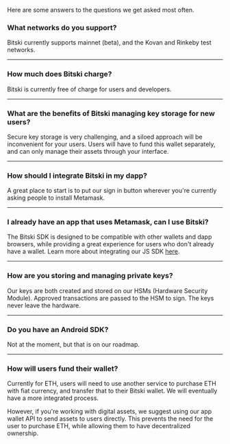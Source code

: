 Here are some answers to the questions we get asked most often.

### What networks do you support?

Bitski currently supports mainnet (beta), and the Kovan and Rinkeby test networks.

---

### How much does Bitski charge?

Bitski is currently free of charge for users and developers.

---

### What are the benefits of Bitski managing key storage for new users?

Secure key storage is very challenging, and a siloed approach will be inconvenient for your users. Users will have to fund this wallet separately, and can only manage their assets through your interface.

---

### How should I integrate Bitski in my dapp?

A great place to start is to put our sign in button wherever you're currently asking people to install Metamask.

---

### I already have an app that uses Metamask, can I use Bitski?

The Bitski SDK is designed to be compatible with other wallets and dapp browsers, while providing a great experience for users who don't already have a wallet. Learn more about integrating our JS SDK [here](https://github.com/BitskiCo/bitski-js).

---

### How are you storing and managing private keys?

Our keys are both created and stored on our HSMs (Hardware Security Module). Approved transactions are passed to the HSM to sign. The keys never leave the hardware.

---

### Do you have an Android SDK?

Not at the moment, but that is on our roadmap.

---

### How will users fund their wallet?

Currently for ETH, users will need to use another service to purchase ETH with fiat currency, and transfer that to their Bitski wallet. We will eventually have a more integrated process.

However, if you're working with digital assets, we suggest using our app wallet API to send assets to users directly. This prevents the need for the user to purchase ETH, while allowing them to have decentralized ownership.

